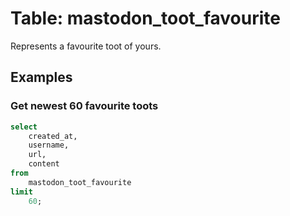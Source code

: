 # Table: mastodon_toot_favourite

Represents a favourite toot of yours.

## Examples

### Get newest 60 favourite toots

```sql
select
    created_at,
    username,
    url,
    content
from
    mastodon_toot_favourite
limit 
    60;
```

